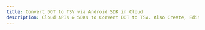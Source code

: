 ---title: Convert DOT to TSV via Android SDK in Clouddescription: Cloud APIs & SDKs to Convert DOT to TSV. Also Create, Edit & Render Microsoft Word & OpenOffice documents in the Cloud.---